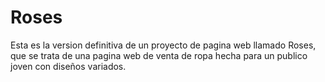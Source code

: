 # Roses

Esta es la version definitiva de un proyecto de pagina web llamado Roses, que se trata de una pagina web de venta de ropa hecha para un publico joven con diseños variados.
